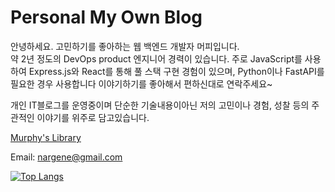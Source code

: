 # Personal My Own Blog

안녕하세요. 고민하기를 좋아하는 웹 백엔드 개발자 머피입니다.  
약 2년 정도의 DevOps product 엔지니어 경력이 있습니다.
주로 JavaScript를 사용하여 Express.js와 React를 통해 풀 스택 구현 경험이 있으며, Python이나 FastAPI를 필요한 경우 사용합니다
이야기하기를 좋아해서 편하신대로 연락주세요~

개인 IT블로그를 운영중이며 단순한 기술내용이아닌 저의 고민이나 경험, 성찰 등의 주관적인 이야기를 위주로 담고있습니다.

[Murphy's Library](https://www.murphybooks.me/)

Email: nargene@gmail.com

[![Top Langs](https://github-readme-stats.vercel.app/api/top-langs/?username=murphybread&hide=scss,nunjucks,hcl)](https://github.com/anuraghazra/github-readme-stats)





